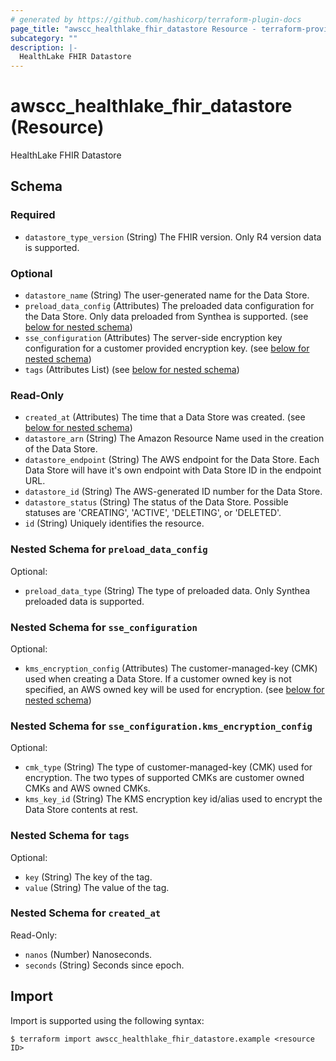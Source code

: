 ```yaml
---
# generated by https://github.com/hashicorp/terraform-plugin-docs
page_title: "awscc_healthlake_fhir_datastore Resource - terraform-provider-awscc"
subcategory: ""
description: |-
  HealthLake FHIR Datastore
---
```


# awscc_healthlake_fhir_datastore (Resource)

HealthLake FHIR Datastore



<!-- schema generated by tfplugindocs -->
## Schema

### Required

- `datastore_type_version` (String) The FHIR version. Only R4 version data is supported.

### Optional

- `datastore_name` (String) The user-generated name for the Data Store.
- `preload_data_config` (Attributes) The preloaded data configuration for the Data Store. Only data preloaded from Synthea is supported. (see [below for nested schema](#nestedatt--preload_data_config))
- `sse_configuration` (Attributes) The server-side encryption key configuration for a customer provided encryption key. (see [below for nested schema](#nestedatt--sse_configuration))
- `tags` (Attributes List) (see [below for nested schema](#nestedatt--tags))

### Read-Only

- `created_at` (Attributes) The time that a Data Store was created. (see [below for nested schema](#nestedatt--created_at))
- `datastore_arn` (String) The Amazon Resource Name used in the creation of the Data Store.
- `datastore_endpoint` (String) The AWS endpoint for the Data Store. Each Data Store will have it's own endpoint with Data Store ID in the endpoint URL.
- `datastore_id` (String) The AWS-generated ID number for the Data Store.
- `datastore_status` (String) The status of the Data Store. Possible statuses are 'CREATING', 'ACTIVE', 'DELETING', or 'DELETED'.
- `id` (String) Uniquely identifies the resource.

<a id="nestedatt--preload_data_config"></a>
### Nested Schema for `preload_data_config`

Optional:

- `preload_data_type` (String) The type of preloaded data. Only Synthea preloaded data is supported.


<a id="nestedatt--sse_configuration"></a>
### Nested Schema for `sse_configuration`

Optional:

- `kms_encryption_config` (Attributes) The customer-managed-key (CMK) used when creating a Data Store. If a customer owned key is not specified, an AWS owned key will be used for encryption. (see [below for nested schema](#nestedatt--sse_configuration--kms_encryption_config))

<a id="nestedatt--sse_configuration--kms_encryption_config"></a>
### Nested Schema for `sse_configuration.kms_encryption_config`

Optional:

- `cmk_type` (String) The type of customer-managed-key (CMK) used for encryption. The two types of supported CMKs are customer owned CMKs and AWS owned CMKs.
- `kms_key_id` (String) The KMS encryption key id/alias used to encrypt the Data Store contents at rest.



<a id="nestedatt--tags"></a>
### Nested Schema for `tags`

Optional:

- `key` (String) The key of the tag.
- `value` (String) The value of the tag.


<a id="nestedatt--created_at"></a>
### Nested Schema for `created_at`

Read-Only:

- `nanos` (Number) Nanoseconds.
- `seconds` (String) Seconds since epoch.

## Import

Import is supported using the following syntax:

```shell
$ terraform import awscc_healthlake_fhir_datastore.example <resource ID>
```

